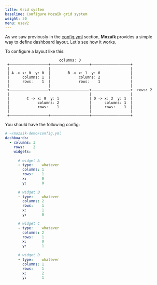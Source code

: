```yaml
---
title: Grid system
baseline: Configure Mozaïk grid system
weight: 30
menu: useV2
---
```

As we saw previously in the [config.yml](/v2/usage/config-file.html) section, **Mozaïk** provides a simple way to define dashboard layout.
Let's see how it works.


To configure a layout like this:

``` raw
                         columns: 3
 +——————————————————+——————————————————+——————————————————+
 |                  |                                     |
 | A -> x: 0  y: 0  |        B -> x: 1  y: 0              |
 |      columns: 1  |             columns: 2              |
 |      rows:    1  |             rows:    1              |
 |                  |                                     |
 +——————————————————+——————————————————+——————————————————+  rows: 2
 |                                     |                  |
 |        C -> x: 0  y: 1              | D -> x: 2  y: 1  |
 |             columns: 2              |      columns: 1  |
 |             rows:    1              |      rows:    1  |
 |                                     |                  |
 +——————————————————+——————————————————+——————————————————+

```

You should have the following config:

``` yaml
# ~/mozaik-demo/config.yml
dashboards:
  - columns: 3
    rows:    2
    widgets:
    
      # widget A
      - type:    whatever
        columns: 1
        rows:    1
        x:       0
        y:       0
        
      # widget B
      - type:    whatever
        columns: 2
        rows:    1
        x:       1
        y:       0 

      # widget C
      - type:    whatever
        columns: 2
        rows:    1
        x:       0
        y:       1
         
      # widget D
      - type:    whatever
        columns: 1
        rows:    1
        x:       2
        y:       1          
```
